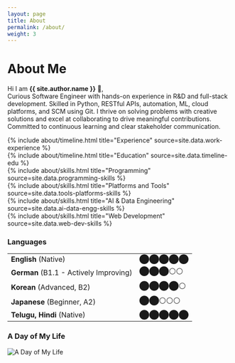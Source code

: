 ```yaml
---
layout: page
title: About
permalink: /about/
weight: 3
---
```


# **About Me**
Hi I am **{{ site.author.name }}** :wave:,<br>
Curious Software Engineer with hands-on experience in R&D and full-stack development. Skilled in Python, RESTful APIs, automation, ML, cloud platforms, and SCM using Git. I thrive on solving problems with creative solutions and excel at collaborating to drive meaningful contributions. Committed to continuous learning and clear stakeholder communication. <br>

<!-- work experience -->
<div class="row">
{% include about/timeline.html title="Experience" source=site.data.work-experience %}
</div>

<!-- education -->
<div class="row">
{% include about/timeline.html title="Education" source=site.data.timeline-edu %}
</div>

<!-- skills -->
<div class="row">
{% include about/skills.html title="Programming" source=site.data.programming-skills %}
</div>

<div class="row">
{% include about/skills.html title="Platforms and Tools" source=site.data.tools-platforms-skills %}
</div> 

<div class="row">
{% include about/skills.html title="AI & Data Engineering" source=site.data.ai-data-engg-skills %}
</div>

<div class="row">
{% include about/skills.html title="Web Development" source=site.data.web-dev-skills %}
</div>

### Languages

<table>
  <tr><td><strong>English</strong> (Native)</td><td>⬤⬤⬤⬤⬤</td></tr>
  <tr><td><strong>German</strong> (B1.1 - Actively Improving)</td><td>⬤⬤⬤⚪⚪</td></tr>
  <tr><td><strong>Korean</strong> (Advanced, B2)</td><td>⬤⬤⬤⬤⚪</td></tr>
  <tr><td><strong>Japanese</strong> (Beginner, A2)</td><td>⬤⬤⚪⚪⚪</td></tr>
  <tr><td><strong>Telugu, Hindi</strong> (Native)</td><td>⬤⬤⬤⬤⬤</td></tr>
</table>

### A Day of My Life
<img src="{{ '/assets/images/day_of_life_chart.png' | relative_url }}" alt="A Day of My Life" style="max-width:400px;">

